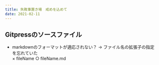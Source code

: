 ```yaml
---
title: 失敗事置き場　戒めを込めて
date: 2021-02-11
---
```


## Gitpressのソースファイル
 - markdownのフォーマットが適応されない？
 -> ファイル名の拡張子の指定を忘れていた<br>
  × fileName 
  ○ fileName.md

